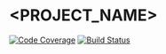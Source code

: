 # <PROJECT_NAME>

[![Code Coverage](https://codecov.io/gh/willprice/<PROJECT_NAME>/branch/master/graph/badge.svg)](https://codecov.io/gh/willprice/<PROJECT_NAME>)
[![Build Status](https://travis-ci.org/willprice/<PROJECT_NAME>.svg?branch=master)](https://travis-ci.org/willprice/<PROJECT_NAME>)
